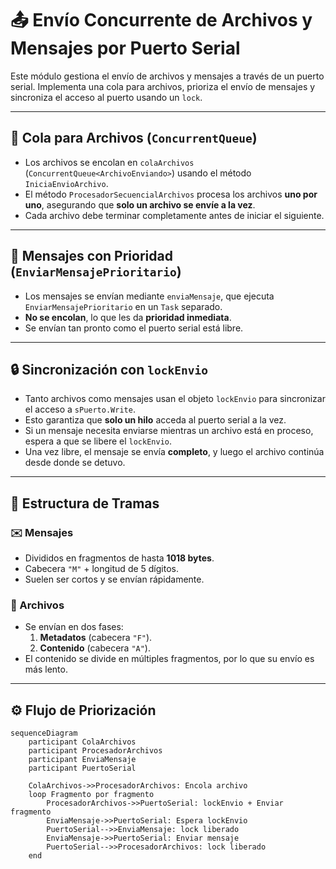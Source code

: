 # 📤 Envío Concurrente de Archivos y Mensajes por Puerto Serial

Este módulo gestiona el envío de archivos y mensajes a través de un puerto serial. Implementa una cola para archivos, prioriza el envío de mensajes y sincroniza el acceso al puerto usando un `lock`.

---

## 🔁 Cola para Archivos (`ConcurrentQueue`)

- Los archivos se encolan en `colaArchivos` (`ConcurrentQueue<ArchivoEnviando>`) usando el método `IniciaEnvioArchivo`.
- El método `ProcesadorSecuencialArchivos` procesa los archivos **uno por uno**, asegurando que **solo un archivo se envíe a la vez**.
- Cada archivo debe terminar completamente antes de iniciar el siguiente.

---

## 🚀 Mensajes con Prioridad (`EnviarMensajePrioritario`)

- Los mensajes se envían mediante `enviaMensaje`, que ejecuta `EnviarMensajePrioritario` en un `Task` separado.
- **No se encolan**, lo que les da **prioridad inmediata**.
- Se envían tan pronto como el puerto serial está libre.

---

## 🔒 Sincronización con `lockEnvio`

- Tanto archivos como mensajes usan el objeto `lockEnvio` para sincronizar el acceso a `sPuerto.Write`.
- Esto garantiza que **solo un hilo** acceda al puerto serial a la vez.
- Si un mensaje necesita enviarse mientras un archivo está en proceso, espera a que se libere el `lockEnvio`.
- Una vez libre, el mensaje se envía **completo**, y luego el archivo continúa desde donde se detuvo.

---

## 🧱 Estructura de Tramas

### ✉️ Mensajes
- Divididos en fragmentos de hasta **1018 bytes**.
- Cabecera `"M"` + longitud de 5 dígitos.
- Suelen ser cortos y se envían rápidamente.

### 📁 Archivos
- Se envían en dos fases:
  1. **Metadatos** (cabecera `"F"`).
  2. **Contenido** (cabecera `"A"`).
- El contenido se divide en múltiples fragmentos, por lo que su envío es más lento.

---

## ⚙️ Flujo de Priorización

```mermaid
sequenceDiagram
    participant ColaArchivos
    participant ProcesadorArchivos
    participant EnviaMensaje
    participant PuertoSerial

    ColaArchivos->>ProcesadorArchivos: Encola archivo
    loop Fragmento por fragmento
        ProcesadorArchivos->>PuertoSerial: lockEnvio + Enviar fragmento
        EnviaMensaje->>PuertoSerial: Espera lockEnvio
        PuertoSerial-->>EnviaMensaje: lock liberado
        EnviaMensaje->>PuertoSerial: Enviar mensaje
        PuertoSerial-->>ProcesadorArchivos: lock liberado
    end
